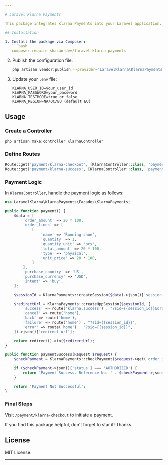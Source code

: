 ```yaml
---

# Laravel Klarna Payments

This package integrates Klarna Payments into your Laravel application.

## Installation

1. Install the package via Composer:
   ```bash
   composer require shasan-dev/laravel-klarna-payments
   ```

2. Publish the configuration file:
   ```bash
   php artisan vendor:publish --provider="LaravelKlarna\KlarnaPayments\KlarnaPaymentsServiceProvider" --tag="klarna-payments-config"
   ```

3. Update your `.env` file:
   ```
   KLARNA_USER_ID=your_user_id
   KLARNA_PASSWORD=your_password
   KLARNA_TESTMODE=true_or_false
   KLARNA_REGION=NA/OC/EU (default EU)
   ```

## Usage

### Create a Controller
```bash
php artisan make:controller KlarnaController
```

### Define Routes
```php
Route::get('payment/klarna-checkout', [KlarnaController::class, 'payment'])->name('klarna.checkout');
Route::get('payment/klarna-success', [KlarnaController::class, 'paymentSuccess'])->name('klarna.success');
```

### Payment Logic
In `KlarnaController`, handle the payment logic as follows:

```php
use LaravelKlarna\KlarnaPayments\Facades\KlarnaPayments;

public function payment() {
    $data = [
        'order_amount' => 20 * 100,
        'order_lines' => [
            [
                'name' => 'Running shoe',
                'quantity' => 1,
                'quantity_unit' => 'pcs',
                'total_amount' => 20 * 100,
                'type' => 'physical',
                'unit_price' => 20 * 100,
            ]
        ],
        'purchase_country' => 'US',
        'purchase_currency' => 'USD',
        'intent' => 'buy',
    ];

    $sessionId = KlarnaPayments::createSession($data)->json()['session_id'];

    $redirectUrl = KlarnaPayments::createHppSession($sessionId, [
        'success' => route('klarna.success') . "?sid={{session_id}}&order_id={{order_id}}",
        'cancel' => route('home'),
        'back' => route('home'),
        'failure' => route('home') . "?sid={{session_id}}",
        'error' => route('home') . "?sid={{session_id}}",
    ])->json()['redirect_url'];

    return redirect()->to($redirectUrl);
}

public function paymentSuccess(Request $request) {
    $checkPayment = KlarnaPayments::checkPayment($request->get('order_id'));

    if ($checkPayment->json()['status'] === 'AUTHORIZED') {
        return 'Payment Success. Reference No. ' . $checkPayment->json()['klarna_reference'];
    }

    return 'Payment Not Successful';
}
```

### Final Steps

Visit `/payment/klarna-checkout` to initiate a payment. 

If you find this package helpful, don't forget to star it! Thanks.

## License

MIT License.

---
```


